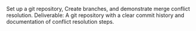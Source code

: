 Set up a git repository, Create branches, and demonstrate merge conflict resolution.
Deliverable: A git repository with a clear commit history and documentation of conflict resolution steps.
